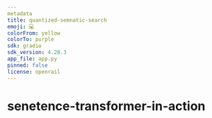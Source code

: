 ```yaml
---
metadata
title: quantized-semnatic-search
emoji: 💻
colorFrom: yellow
colorTo: purple
sdk: gradio
sdk_version: 4.28.3
app_file: app.py
pinned: false
license: openrail
---
```


# senetence-transformer-in-action